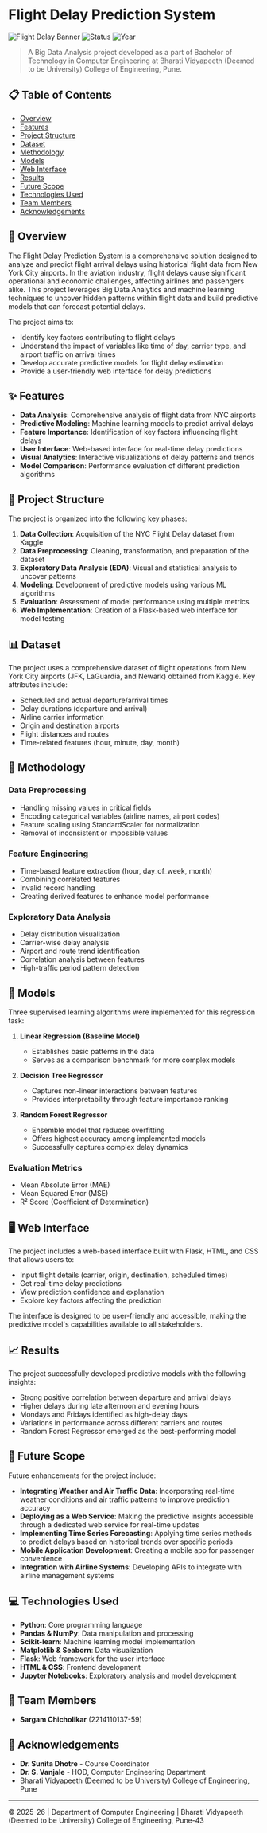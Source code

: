 # Flight Delay Prediction System

![Flight Delay Banner](https://img.shields.io/badge/Project-Flight%20Delay%20Prediction-blue)
![Status](https://img.shields.io/badge/Status-Completed-green)
![Year](https://img.shields.io/badge/Year-2025--26-orange)

> A Big Data Analysis project developed as a part of Bachelor of Technology in Computer Engineering at Bharati Vidyapeeth (Deemed to be University) College of Engineering, Pune.

## 📋 Table of Contents
- [Overview](#overview)
- [Features](#features)
- [Project Structure](#project-structure)
- [Dataset](#dataset)
- [Methodology](#methodology)
- [Models](#models)
- [Web Interface](#web-interface)
- [Results](#results)
- [Future Scope](#future-scope)
- [Technologies Used](#technologies-used)
- [Team Members](#team-members)
- [Acknowledgements](#acknowledgements)

## 🔭 Overview

The Flight Delay Prediction System is a comprehensive solution designed to analyze and predict flight arrival delays using historical flight data from New York City airports. In the aviation industry, flight delays cause significant operational and economic challenges, affecting airlines and passengers alike. This project leverages Big Data Analytics and machine learning techniques to uncover hidden patterns within flight data and build predictive models that can forecast potential delays.

The project aims to:
- Identify key factors contributing to flight delays
- Understand the impact of variables like time of day, carrier type, and airport traffic on arrival times
- Develop accurate predictive models for flight delay estimation
- Provide a user-friendly web interface for delay predictions

## ✨ Features

- **Data Analysis**: Comprehensive analysis of flight data from NYC airports
- **Predictive Modeling**: Machine learning models to predict arrival delays
- **Feature Importance**: Identification of key factors influencing flight delays
- **User Interface**: Web-based interface for real-time delay predictions
- **Visual Analytics**: Interactive visualizations of delay patterns and trends
- **Model Comparison**: Performance evaluation of different prediction algorithms

## 📂 Project Structure

The project is organized into the following key phases:

1. **Data Collection**: Acquisition of the NYC Flight Delay dataset from Kaggle
2. **Data Preprocessing**: Cleaning, transformation, and preparation of the dataset
3. **Exploratory Data Analysis (EDA)**: Visual and statistical analysis to uncover patterns
4. **Modeling**: Development of predictive models using various ML algorithms
5. **Evaluation**: Assessment of model performance using multiple metrics
6. **Web Implementation**: Creation of a Flask-based web interface for model testing

## 📊 Dataset

The project uses a comprehensive dataset of flight operations from New York City airports (JFK, LaGuardia, and Newark) obtained from Kaggle. Key attributes include:

- Scheduled and actual departure/arrival times
- Delay durations (departure and arrival)
- Airline carrier information
- Origin and destination airports
- Flight distances and routes
- Time-related features (hour, minute, day, month)

## 🔬 Methodology

### Data Preprocessing
- Handling missing values in critical fields
- Encoding categorical variables (airline names, airport codes)
- Feature scaling using StandardScaler for normalization
- Removal of inconsistent or impossible values

### Feature Engineering
- Time-based feature extraction (hour, day_of_week, month)
- Combining correlated features
- Invalid record handling
- Creating derived features to enhance model performance

### Exploratory Data Analysis
- Delay distribution visualization
- Carrier-wise delay analysis
- Airport and route trend identification
- Correlation analysis between features
- High-traffic period pattern detection

## 🧠 Models

Three supervised learning algorithms were implemented for this regression task:

1. **Linear Regression (Baseline Model)**
   - Establishes basic patterns in the data
   - Serves as a comparison benchmark for more complex models

2. **Decision Tree Regressor**
   - Captures non-linear interactions between features
   - Provides interpretability through feature importance ranking

3. **Random Forest Regressor**
   - Ensemble model that reduces overfitting
   - Offers highest accuracy among implemented models
   - Successfully captures complex delay dynamics

### Evaluation Metrics
- Mean Absolute Error (MAE)
- Mean Squared Error (MSE)
- R² Score (Coefficient of Determination)

## 🖥️ Web Interface

The project includes a web-based interface built with Flask, HTML, and CSS that allows users to:

- Input flight details (carrier, origin, destination, scheduled times)
- Get real-time delay predictions
- View prediction confidence and explanation
- Explore key factors affecting the prediction

The interface is designed to be user-friendly and accessible, making the predictive model's capabilities available to all stakeholders.

## 📈 Results

The project successfully developed predictive models with the following insights:

- Strong positive correlation between departure and arrival delays
- Higher delays during late afternoon and evening hours
- Mondays and Fridays identified as high-delay days
- Variations in performance across different carriers and routes
- Random Forest Regressor emerged as the best-performing model

## 🚀 Future Scope

Future enhancements for the project include:

- **Integrating Weather and Air Traffic Data**: Incorporating real-time weather conditions and air traffic patterns to improve prediction accuracy
- **Deploying as a Web Service**: Making the predictive insights accessible through a dedicated web service for real-time updates
- **Implementing Time Series Forecasting**: Applying time series methods to predict delays based on historical trends over specific periods
- **Mobile Application Development**: Creating a mobile app for passenger convenience
- **Integration with Airline Systems**: Developing APIs to integrate with airline management systems

## 💻 Technologies Used

- **Python**: Core programming language
- **Pandas & NumPy**: Data manipulation and processing
- **Scikit-learn**: Machine learning model implementation
- **Matplotlib & Seaborn**: Data visualization
- **Flask**: Web framework for the user interface
- **HTML & CSS**: Frontend development
- **Jupyter Notebooks**: Exploratory analysis and model development

## 👥 Team Members

- **Sargam Chicholikar** (2214110137-59)

## 🙏 Acknowledgements

- **Dr. Sunita Dhotre** - Course Coordinator
- **Dr. S. Vanjale** - HOD, Computer Engineering Department
- Bharati Vidyapeeth (Deemed to be University) College of Engineering, Pune

---

© 2025-26 | Department of Computer Engineering | Bharati Vidyapeeth (Deemed to be University) College of Engineering, Pune-43